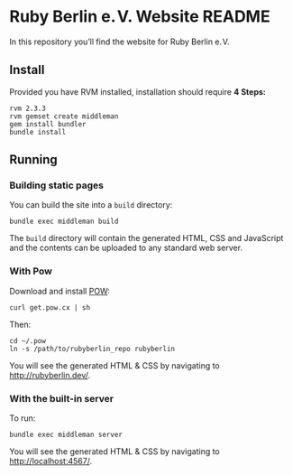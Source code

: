 Ruby Berlin e. V. Website README
================================

In this repository you’ll find the website for Ruby Berlin e. V.

Install
-------

Provided you have RVM installed, installation should require **4 Steps:**

    rvm 2.3.3
    rvm gemset create middleman
    gem install bundler
    bundle install

Running
-------

### Building static pages

You can build the site into a `build` directory:

    bundle exec middleman build

The `build` directory will contain the generated HTML, CSS and JavaScript and
the contents can be uploaded to any standard web server.

### With Pow

Download and install [POW](http://pow.cx/):

    curl get.pow.cx | sh

Then:

    cd ~/.pow
    ln -s /path/to/rubyberlin_repo rubyberlin

You will see the generated HTML & CSS by navigating to <http://rubyberlin.dev/>.

### With the built-in server

To run:

    bundle exec middleman server

You will see the generated HTML & CSS by navigating to <http://localhost:4567/>.
